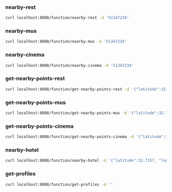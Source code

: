 ### nearby-rest

```bash
curl localhost:8080/function/nearby-rest -d 'h1347234'
```

### nearby-mus

```bash
curl localhost:8080/function/nearby-mus -d 'h1347234'
```

### nearby-cinema

```bash
curl localhost:8080/function/nearby-cinema -d 'h1347234'
```

### get-nearby-points-rest

```bash
curl localhost:8080/function/get-nearby-points-rest -d '{"latitude":32.7157, "longitude":117.1611}'
```

### get-nearby-points-mus

```bash
curl localhost:8080/function/get-nearby-points-mus -d '{"latitude":32.7157, "longitude":117.1611}'
```

### get-nearby-points-cinema

```bash
curl localhost:8080/function/get-nearby-points-cinema -d '{"latitude":32.7157, "longitude":117.1611}'
```

### nearby-hotel

```bash
curl localhost:8080/function/nearby-hotel -d '{"latitude":32.7157, "longitude":117.1611}'
```

### get-profiles

```bash
curl localhost:8080/function/get-profiles -d ''
```
